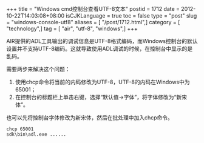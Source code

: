 +++
title = "Windows cmd控制台查看UTF-8文本"
postid = 1712
date = 2012-10-22T14:03:08+08:00
isCJKLanguage = true
toc = false
type = "post"
slug = "windows-console-utf8"
aliases = [ "/post/1712.html",]
category = [ "technology",]
tag = [ "air", "utf-8", "windows",]
+++


AIR提供的ADL工具输出的调试信息是UTF-8格式编码，而Windows控制台的默认设置并不支持UTF-8编码。这就导致使用ADL调试的时候，在控制台中显示的是乱码。

需要两步来解决这个问题：

1.  使用chcp命令将当前的内码修改为UTF-8，UTF-8的内码在Windows中为65001；
2.  在控制台的标题栏上单击右键，选择“默认值-\>字体”，将字体修改为“新宋体”。

也可以先将控制台字体修改为新宋体，然后在批处理中加入chcp命令。

    chcp 65001
    sdk\bin\adl.exe ......
